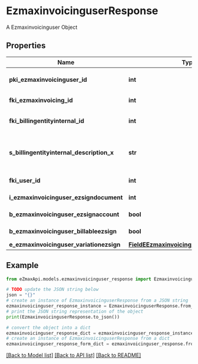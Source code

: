 # EzmaxinvoicinguserResponse

A Ezmaxinvoicinguser Object

## Properties

Name | Type | Description | Notes
------------ | ------------- | ------------- | -------------
**pki_ezmaxinvoicinguser_id** | **int** | The unique ID of the Ezmaxinvoicinguser | [optional] 
**fki_ezmaxinvoicing_id** | **int** | The unique ID of the Ezmaxinvoicing | [optional] 
**fki_billingentityinternal_id** | **int** | The unique ID of the Billingentityinternal. | 
**s_billingentityinternal_description_x** | **str** | The description of the Billingentityinternal in the language of the requester | 
**fki_user_id** | **int** | The unique ID of the User | 
**i_ezmaxinvoicinguser_ezsigndocument** | **int** | The number of ezsign documents | 
**b_ezmaxinvoicinguser_ezsignaccount** | **bool** | Whether there is an eZsign account | 
**b_ezmaxinvoicinguser_billableezsign** | **bool** | Whether it is billable for eZsign | 
**e_ezmaxinvoicinguser_variationezsign** | [**FieldEEzmaxinvoicinguserVariationezsign**](FieldEEzmaxinvoicinguserVariationezsign.md) |  | 

## Example

```python
from eZmaxApi.models.ezmaxinvoicinguser_response import EzmaxinvoicinguserResponse

# TODO update the JSON string below
json = "{}"
# create an instance of EzmaxinvoicinguserResponse from a JSON string
ezmaxinvoicinguser_response_instance = EzmaxinvoicinguserResponse.from_json(json)
# print the JSON string representation of the object
print(EzmaxinvoicinguserResponse.to_json())

# convert the object into a dict
ezmaxinvoicinguser_response_dict = ezmaxinvoicinguser_response_instance.to_dict()
# create an instance of EzmaxinvoicinguserResponse from a dict
ezmaxinvoicinguser_response_form_dict = ezmaxinvoicinguser_response.from_dict(ezmaxinvoicinguser_response_dict)
```
[[Back to Model list]](../README.md#documentation-for-models) [[Back to API list]](../README.md#documentation-for-api-endpoints) [[Back to README]](../README.md)


